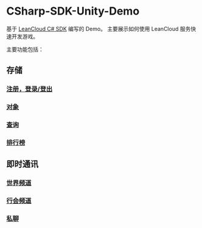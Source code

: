 # CSharp-SDK-Unity-Demo

基于 [LeanCloud C# SDK](https://github.com/leancloud/csharp-sdk) 编写的 Demo。
主要展示如何使用 LeanCloud 服务快速开发游戏。

主要功能包括：

## 存储

### [注册，登录/登出](Doc/Storage/User.md)

### [对象](Doc/Storage/Object.md)

### [查询](Doc/Storage/Query.md)

### [排行榜](Doc/Storage/Leaderboard.md)

## 即时通讯

### [世界频道](Doc/Realtime/WorldChat.md)

### [行会频道](Doc/Realtime/GangChat.md)

### [私聊](Doc/Realtime/PrivateChat.md)
